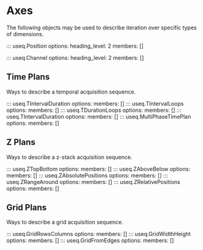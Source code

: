 # Axes

The following objects may be used to describe iteration over specific
types of dimensions.

::: useq.Position
    options:
        heading_level: 2
        members: []

::: useq.Channel
    options:
        heading_level: 2
        members: []

## Time Plans

Ways to describe a temporal acquisition sequence.

::: useq.TIntervalDuration
    options:
        members: []
::: useq.TIntervalLoops
    options:
        members: []
::: useq.TDurationLoops
    options:
        members: []
::: useq.TIntervalDuration
    options:
        members: []
::: useq.MultiPhaseTimePlan
    options:
        members: []

## Z Plans

Ways to describe a z-stack acquisition sequence.

::: useq.ZTopBottom
    options:
        members: []
::: useq.ZAboveBelow
    options:
        members: []
::: useq.ZAbsolutePositions
    options:
        members: []
::: useq.ZRangeAround
    options:
        members: []
::: useq.ZRelativePositions
    options:
        members: []

## Grid Plans

Ways to describe a grid acquisition sequence.

::: useq.GridRowsColumns
    options:
        members: []
::: useq.GridWidthHeight
    options:
        members: []
::: useq.GridFromEdges
    options:
        members: []
